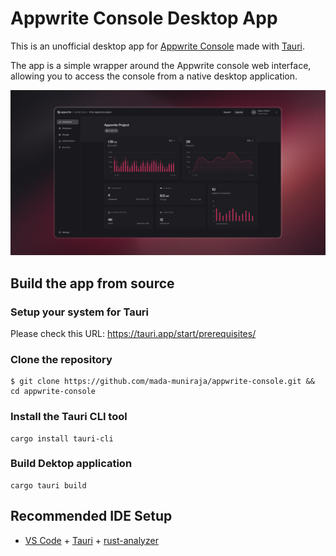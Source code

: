 # Appwrite Console Desktop App

This is an unofficial desktop app for [Appwrite Console](https://cloud.appwrite.io/) made with [Tauri](https://tauri.app/).

The app is a simple wrapper around the Appwrite console web interface, allowing you to access the console from a native desktop application.

![Appwrite project dashboard showing various Appwrite features](./resources/github.png)

## Build the app from source

### Setup your system for Tauri

Please check this URL: https://tauri.app/start/prerequisites/

### Clone the repository

```
$ git clone https://github.com/mada-muniraja/appwrite-console.git && cd appwrite-console
```

### Install the Tauri CLI tool

```
cargo install tauri-cli
```

### Build Dektop application

```
cargo tauri build
```

## Recommended IDE Setup

- [VS Code](https://code.visualstudio.com/) + [Tauri](https://marketplace.visualstudio.com/items?itemName=tauri-apps.tauri-vscode) + [rust-analyzer](https://marketplace.visualstudio.com/items?itemName=rust-lang.rust-analyzer)
